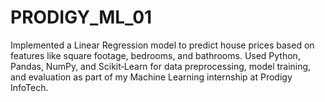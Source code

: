 # PRODIGY_ML_01
Implemented a Linear Regression model to predict house prices based on features like square footage, bedrooms, and bathrooms. Used Python, Pandas, NumPy, and Scikit‑Learn for data preprocessing, model training, and evaluation as part of my Machine Learning internship at Prodigy InfoTech.
